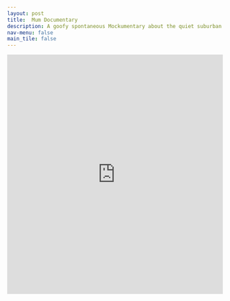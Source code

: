 ```yaml
---
layout: post
title:  Mum Documentary
description: A goofy spontaneous Mockumentary about the quiet suburban life of my Mum.
nav-menu: false
main_tile: false
---
```


<iframe width="100%" height="560" position="absolute" src="https://www.youtube.com/embed/sPlPthUV23c" frameborder="0" allowfullscreen></iframe>

